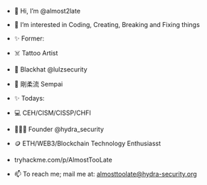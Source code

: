 - 👋 Hi, I’m @almost2late

- 👀 I’m interested in Coding, Creating, Breaking and Fixing things
- ✨ Former:
- ☠️ Tattoo Artist
- 👤 Blackhat @lulzsecurity
- 🥋 剛柔流 Sempai
- ✨ Todays:
- 💻 CEH/CISM/CISSP/CHFI
- 👨🏽‍💻 Founder @hydra_security
- 🪙 ETH/WEB3/Blockchain Technology Enthusiasst
- tryhackme.com/p/AlmostTooLate

- 📫 To reach me; mail me at: almosttoolate@hydra-security.org
 
<!---
almost2late/almost2late is a ✨ special ✨ repository because its `README.md` (this file) appears on your GitHub profile.
You can click the Preview link to take a look at your changes.
--->

